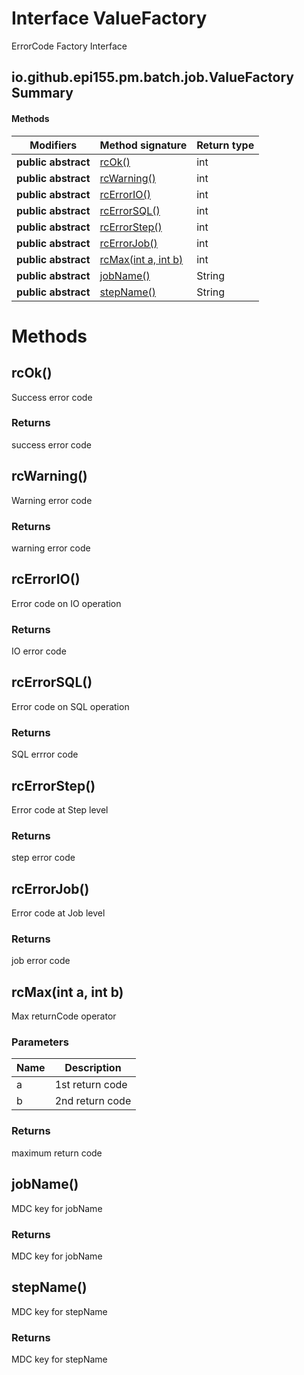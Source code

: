 Interface ValueFactory
======================
ErrorCode Factory Interface

io.github.epi155.pm.batch.job.ValueFactory Summary
-------
#### Methods
| Modifiers           | Method signature                         | Return type |
| ------------------- | ---------------------------------------- | ----------- |
| **public abstract** | [rcOk()](#rcok)                          | int         |
| **public abstract** | [rcWarning()](#rcwarning)                | int         |
| **public abstract** | [rcErrorIO()](#rcerrorio)                | int         |
| **public abstract** | [rcErrorSQL()](#rcerrorsql)              | int         |
| **public abstract** | [rcErrorStep()](#rcerrorstep)            | int         |
| **public abstract** | [rcErrorJob()](#rcerrorjob)              | int         |
| **public abstract** | [rcMax(int a, int b)](#rcmaxint-a-int-b) | int         |
| **public abstract** | [jobName()](#jobname)                    | String      |
| **public abstract** | [stepName()](#stepname)                  | String      |

Methods
=======
rcOk()
------
Success error code

### Returns

success error code


rcWarning()
-----------
Warning error code

### Returns

warning error code


rcErrorIO()
-----------
Error code on IO operation

### Returns

IO error code


rcErrorSQL()
------------
Error code on SQL operation

### Returns

SQL errror code


rcErrorStep()
-------------
Error code at Step level

### Returns

step error code


rcErrorJob()
------------
Error code at Job level

### Returns

job error code


rcMax(int a, int b)
-------------------
Max returnCode operator

### Parameters

| Name | Description     |
| ---- | --------------- |
| a    | 1st return code |
| b    | 2nd return code |

### Returns

maximum return code


jobName()
---------
MDC key for jobName

### Returns

MDC key for jobName


stepName()
----------
MDC key for stepName

### Returns

MDC key for stepName


